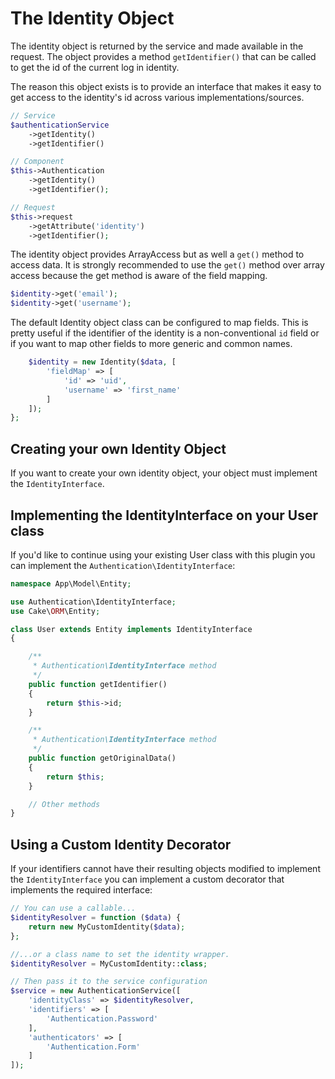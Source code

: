 # The Identity Object

The identity object is returned by the service and made available in the request. The object provides a method `getIdentifier()` that can be called to get the id of the current log in identity.

The reason this object exists is to provide an interface that makes it easy to get access to the identity's id across various implementations/sources.

```php
// Service
$authenticationService
    ->getIdentity()
    ->getIdentifier()

// Component
$this->Authentication
    ->getIdentity()
    ->getIdentifier();

// Request
$this->request
    ->getAttribute('identity')
    ->getIdentifier();
```

The identity object provides ArrayAccess but as well a `get()` method to access data. It is strongly recommended to use the `get()` method over array access because the get method is aware of the field mapping. 

```php
$identity->get('email');
$identity->get('username');
```

The default Identity object class can be configured to map fields. This is pretty useful if the identifier of the identity is a non-conventional `id` field or if you want to map other fields to more generic and common names.

```php
    $identity = new Identity($data, [
        'fieldMap' => [
            'id' => 'uid',
            'username' => 'first_name'
        ]
    ]);
};
```
## Creating your own Identity Object

If you want to create your own identity object, your object must implement the
`IdentityInterface`.

## Implementing the IdentityInterface on your User class

If you'd like to continue using your existing User class with this plugin you
can implement the `Authentication\IdentityInterface`:

```php
namespace App\Model\Entity;

use Authentication\IdentityInterface;
use Cake\ORM\Entity;

class User extends Entity implements IdentityInterface
{

    /**
     * Authentication\IdentityInterface method
     */
    public function getIdentifier()
    {
        return $this->id;
    }

    /**
     * Authentication\IdentityInterface method
     */
    public function getOriginalData()
    {
        return $this;
    }

    // Other methods
}
```

## Using a Custom Identity Decorator

If your identifiers cannot have their resulting objects modified to implement
the `IdentityInterface` you can implement a custom decorator that implements the
required interface:

```php
// You can use a callable...
$identityResolver = function ($data) {
    return new MyCustomIdentity($data);
};

//...or a class name to set the identity wrapper.
$identityResolver = MyCustomIdentity::class;

// Then pass it to the service configuration
$service = new AuthenticationService([
    'identityClass' => $identityResolver,
    'identifiers' => [
        'Authentication.Password'
    ],
    'authenticators' => [
        'Authentication.Form'
    ]
]);
```
